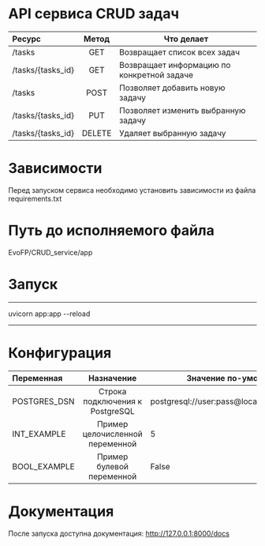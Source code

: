 # API сервиса CRUD задач

| Ресурс            | Метод  | Что делает                                 |
| :---------------- | :----: | ------------------------------------------ |
| /tasks            |  GET   | Возвращает список всех задач               |
| /tasks/{tasks_id} |  GET   | Возвращает информацию по конкретной задаче |
| /tasks            |  POST  | Позволяет добавить новую задачу            |
| /tasks/{tasks_id} |  PUT   | Позволяет изменить выбранную задачу        |
| /tasks/{tasks_id} | DELETE | Удаляет выбранную задачу                   |

# Зависимости

Перед запуском сервиса необходимо установить зависимости из файла requirements.txt

# Путь до исполняемого файла

EvoFP/CRUD_service/app

# Запуск

---

uvicorn app:app --reload

---

# Конфигурация

| Переменная   |           Назначение            | Значение по-умолчанию                        |
| :----------- | :-----------------------------: | -------------------------------------------- |
| POSTGRES_DSN | Строка подключения к PostgreSQL | postgresql://user:pass@localhost:5432/foobar |
| INT_EXAMPLE  | Пример целочисленной переменной | 5                                            |
| BOOL_EXAMPLE |    Пример булевой переменной    | False                                        |

# Документация

После запуска доступна документация: http://127.0.0.1:8000/docs
